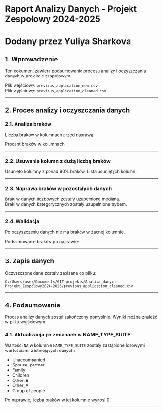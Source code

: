
# Raport Analizy Danych - Projekt Zespołowy 2024-2025
# Dodany przez Yuliya Sharkova

## 1. Wprowadzenie
Ten dokument zawiera podsumowanie procesu analizy i oczyszczania danych w projekcie zespołowym.

Plik wejściowy: `previous_application_new.csv`  
Plik wyjściowy: `previous_application_cleaned.csv`

---

## 2. Proces analizy i oczyszczania danych

### 2.1. Analiza braków
Liczba braków w kolumnach przed naprawą:

Procent braków w kolumnach:


---

### 2.2. Usuwanie kolumn z dużą liczbą braków
Usunięto kolumny z ponad 90% braków. Lista usuniętych kolumn:


---

### 2.3. Naprawa braków w pozostałych danych
Braki w danych liczbowych zostały uzupełnione medianą.  
Braki w danych kategorycznych zostały uzupełnione trybem.

---

### 2.4. Walidacja
Po oczyszczeniu danych nie ma braków w żadnej kolumnie.

Podsumowanie braków po naprawie:


---

## 3. Zapis danych
Oczyszczone dane zostały zapisane do pliku:

`C:/Users/user/Documents/GIT projekts/Analiza_danych-Projekt_Zespolowy2024-2025/previous_application_cleaned.csv`

---

## 4. Podsumowanie
Proces analizy danych został zakończony pomyślnie. Wyniki można znaleźć w pliku wyjściowym.


### 4.1. Aktualizacja po zmianach w NAME_TYPE_SUITE

Wartości `NA` w kolumnie `NAME_TYPE_SUITE` zostały zastąpione losowymi wartościami z istniejących danych:
- Unaccompanied
- Spouse, partner
- Family
- Children
- Other_B
- Other_A
- Group of people

Po naprawie, liczba braków w tej kolumnie wynosi 0.

---


